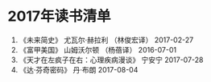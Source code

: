 # 2017年读书清单

1. 《未来简史》  尤瓦尔·赫拉利 （林俊宏译）   2017-02-27  
2. 《富甲美国》 山姆沃尔顿 （杨蓓译）         2016-07-01  
3. 《天才在左疯子在右：心理疾病漫谈》 宁安宁   2017-07-28  
4. 《达·芬奇密码》 丹·布朗                  2017-08-04  


